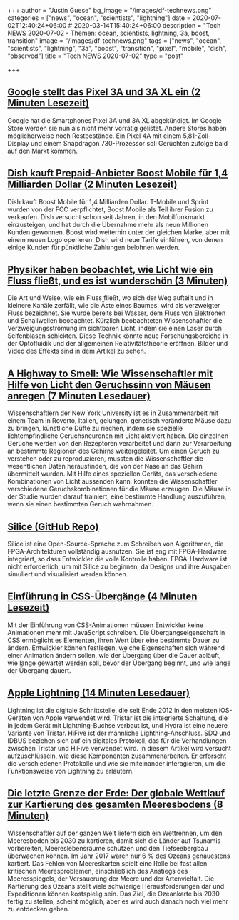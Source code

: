 +++
author = "Justin Guese"
bg_image = "/images/df-technews.png"
categories = ["news", "ocean", "scientists", "lightning"]
date = 2020-07-02T12:40:24+06:00 # 2020-03-14T15:40:24+06:00
description = "Tech NEWS 2020-07-02 - Themen: ocean, scientists, lightning, 3a, boost, transition"
image = "/images/df-technews.png"
tags = ["news", "ocean", "scientists", "lightning", "3a", "boost", "transition", "pixel", "mobile", "dish", "observed"]
title = "Tech NEWS 2020-07-02"
type = "post"

+++

## [Google stellt das Pixel 3A und 3A XL ein (2 Minuten Lesezeit)](https://www.theverge.com/2020/7/1/21310786/google-discontinues-pixel-3a-xl-4a-android-mid-range-budget/1/010001730f03e9c4-e468cbbf-fc72-4efe-869e-f4a24539371c-000000/HEAcq9BulPhBsWYgaEza1a7gcYLbGdu5I07wFppbeoo=148)

 Google hat die Smartphones Pixel 3A und 3A XL abgekündigt. Im Google Store werden sie nun als nicht mehr vorrätig gelistet. Andere Stores haben möglicherweise noch Restbestände. Ein Pixel 4A mit einem 5,81-Zoll-Display und einem Snapdragon 730-Prozessor soll Gerüchten zufolge bald auf den Markt kommen.

## [Dish kauft Prepaid-Anbieter Boost Mobile für 1,4 Milliarden Dollar (2 Minuten Lesezeit)](https://www.engadget.com/dish-acquires-boost-mobile-wireless-carrier-171217646.html/1/010001730f03e9c4-e468cbbf-fc72-4efe-869e-f4a24539371c-000000/6Yva_ImjwKaMsYtGsEht_BbZPw_sG8H6X9mWJY7TuQk=148)

 Dish kauft Boost Mobile für 1,4 Milliarden Dollar. T-Mobile und Sprint wurden von der FCC verpflichtet, Boost Mobile als Teil ihrer Fusion zu verkaufen. Dish versucht schon seit Jahren, in den Mobilfunkmarkt einzusteigen, und hat durch die Übernahme mehr als neun Millionen Kunden gewonnen. Boost wird weiterhin unter der gleichen Marke, aber mit einem neuen Logo operieren. Dish wird neue Tarife einführen, von denen einige Kunden für pünktliche Zahlungen belohnen werden.

## [Physiker haben beobachtet, wie Licht wie ein Fluss fließt, und es ist wunderschön (3 Minuten)](https://www.sciencealert.com/physicists-have-observed-light-flowing-like-a-river-and-it-s-beautiful/1/010001730f03e9c4-e468cbbf-fc72-4efe-869e-f4a24539371c-000000/GyRKgiFzmXEwn04MeJYo-WCavmJlIelshyjsueDcn0g=148)

 Die Art und Weise, wie ein Fluss fließt, wo sich der Weg aufteilt und in kleinere Kanäle zerfällt, wie die Äste eines Baumes, wird als verzweigter Fluss bezeichnet. Sie wurde bereits bei Wasser, dem Fluss von Elektronen und Schallwellen beobachtet. Kürzlich beobachteten Wissenschaftler die Verzweigungsströmung im sichtbaren Licht, indem sie einen Laser durch Seifenblasen schickten. Diese Technik könnte neue Forschungsbereiche in der Optofluidik und der allgemeinen Relativitätstheorie eröffnen. Bilder und Video des Effekts sind in dem Artikel zu sehen.

## [A Highway to Smell: Wie Wissenschaftler mit Hilfe von Licht den Geruchssinn von Mäusen anregen (7 Minuten Lesedauer)](https://singularityhub.com/2020/07/01/a-highway-to-smell-how-scientists-used-light-to-incept-smell-in-mice//1/010001730f03e9c4-e468cbbf-fc72-4efe-869e-f4a24539371c-000000/KDeKEN_Czjy9Sv_MmZwkYDZTaQaQ5voGLbRwlMHRN7Y=148)

 Wissenschaftlern der New York University ist es in Zusammenarbeit mit einem Team in Roverto, Italien, gelungen, genetisch veränderte Mäuse dazu zu bringen, künstliche Düfte zu riechen, indem sie spezielle lichtempfindliche Geruchsneuronen mit Licht aktiviert haben. Die einzelnen Gerüche werden von den Rezeptoren verarbeitet und dann zur Verarbeitung an bestimmte Regionen des Gehirns weitergeleitet. Um einen Geruch zu verstehen oder zu reproduzieren, mussten die Wissenschaftler die wesentlichen Daten herausfinden, die von der Nase an das Gehirn übermittelt wurden. Mit Hilfe eines speziellen Geräts, das verschiedene Kombinationen von Licht aussenden kann, konnten die Wissenschaftler verschiedene Geruchskombinationen für die Mäuse erzeugen. Die Mäuse in der Studie wurden darauf trainiert, eine bestimmte Handlung auszuführen, wenn sie einen bestimmten Geruch wahrnahmen.

## [Silice (GitHub Repo)](https://github.com/sylefeb/Silice/1/010001730f03e9c4-e468cbbf-fc72-4efe-869e-f4a24539371c-000000/O22FkWUbj2vH8qdCiu0QUWTfVocQmcj9PLukBHiOPqc=148)

 Silice ist eine Open-Source-Sprache zum Schreiben von Algorithmen, die FPGA-Architekturen vollständig ausnutzen. Sie ist eng mit FPGA-Hardware integriert, so dass Entwickler die volle Kontrolle haben. FPGA-Hardware ist nicht erforderlich, um mit Silice zu beginnen, da Designs und ihre Ausgaben simuliert und visualisiert werden können.

## [Einführung in CSS-Übergänge (4 Minuten Lesezeit)](https://nelsonmichael.dev/introduction-to-css-transitions-ckc396nae003u5es1097h5rr1/1/010001730f03e9c4-e468cbbf-fc72-4efe-869e-f4a24539371c-000000/eZ1KYVsNw8Fl5mbhbLjydwwqVwqv7FrXOkQW2VMSkBA=148)

 Mit der Einführung von CSS-Animationen müssen Entwickler keine Animationen mehr mit JavaScript schreiben. Die Übergangseigenschaft in CSS ermöglicht es Elementen, ihren Wert über eine bestimmte Dauer zu ändern. Entwickler können festlegen, welche Eigenschaften sich während einer Animation ändern sollen, wie der Übergang über die Dauer abläuft, wie lange gewartet werden soll, bevor der Übergang beginnt, und wie lange der Übergang dauert.

## [Apple Lightning (14 Minuten Lesedauer)](https://nyansatan.github.io/lightning//1/010001730f03e9c4-e468cbbf-fc72-4efe-869e-f4a24539371c-000000/cPXIgj59NPEx-pQ6TBU4-wcHYZdawN987T4cOZUdXkQ=148)

 Lightning ist die digitale Schnittstelle, die seit Ende 2012 in den meisten iOS-Geräten von Apple verwendet wird. Tristar ist die integrierte Schaltung, die in jedem Gerät mit Lightning-Buchse verbaut ist, und Hydra ist eine neuere Variante von Tristar. HiFive ist der männliche Lightning-Anschluss. SDQ und IDBUS beziehen sich auf ein digitales Protokoll, das für die Verhandlungen zwischen Tristar und HiFive verwendet wird. In diesem Artikel wird versucht aufzuschlüsseln, wie diese Komponenten zusammenarbeiten. Er erforscht die verschiedenen Protokolle und wie sie miteinander interagieren, um die Funktionsweise von Lightning zu erläutern.

## [Die letzte Grenze der Erde: Der globale Wettlauf zur Kartierung des gesamten Meeresbodens (8 Minuten)](https://www.theguardian.com/environment/2020/jun/30/earths-final-frontier-the-global-race-to-map-the-entire-ocean-floor/1/010001730f03e9c4-e468cbbf-fc72-4efe-869e-f4a24539371c-000000/vI-6GlTDal470gAd6-KyfJEbdySAiE8V9ggamK9DEZg=148)

 Wissenschaftler auf der ganzen Welt liefern sich ein Wettrennen, um den Meeresboden bis 2030 zu kartieren, damit sich die Länder auf Tsunamis vorbereiten, Meereslebensräume schützen und den Tiefseebergbau überwachen können. Im Jahr 2017 waren nur 6 % des Ozeans genauestens kartiert. Das Fehlen von Meereskarten spielt eine Rolle bei fast allen kritischen Meeresproblemen, einschließlich des Anstiegs des Meeresspiegels, der Versauerung der Meere und der Artenvielfalt. Die Kartierung des Ozeans stellt viele schwierige Herausforderungen dar und Expeditionen können kostspielig sein. Das Ziel, die Ozeankarte bis 2030 fertig zu stellen, scheint möglich, aber es wird auch danach noch viel mehr zu entdecken geben.


